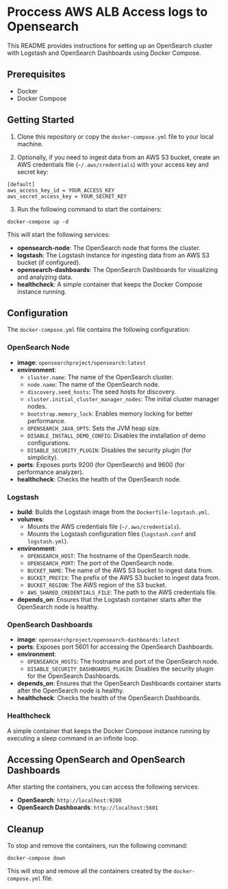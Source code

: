 # Proccess AWS ALB Access logs to Opensearch

This README provides instructions for setting up an OpenSearch cluster with Logstash and OpenSearch Dashboards using Docker Compose.

## Prerequisites

- Docker
- Docker Compose

## Getting Started

1. Clone this repository or copy the `docker-compose.yml` file to your local machine.

2. Optionally, if you need to ingest data from an AWS S3 bucket, create an AWS credentials file (`~/.aws/credentials`) with your access key and secret key:

```
[default]
aws_access_key_id = YOUR_ACCESS_KEY
aws_secret_access_key = YOUR_SECRET_KEY
```

3. Run the following command to start the containers:

```
docker-compose up -d
```

This will start the following services:

- **opensearch-node**: The OpenSearch node that forms the cluster.
- **logstash**: The Logstash instance for ingesting data from an AWS S3 bucket (if configured).
- **opensearch-dashboards**: The OpenSearch Dashboards for visualizing and analyzing data.
- **healthcheck**: A simple container that keeps the Docker Compose instance running.

## Configuration

The `docker-compose.yml` file contains the following configuration:

### OpenSearch Node

- **image**: `opensearchproject/opensearch:latest`
- **environment**:
  - `cluster.name`: The name of the OpenSearch cluster.
  - `node.name`: The name of the OpenSearch node.
  - `discovery.seed_hosts`: The seed hosts for discovery.
  - `cluster.initial_cluster_manager_nodes`: The initial cluster manager nodes.
  - `bootstrap.memory_lock`: Enables memory locking for better performance.
  - `OPENSEARCH_JAVA_OPTS`: Sets the JVM heap size.
  - `DISABLE_INSTALL_DEMO_CONFIG`: Disables the installation of demo configurations.
  - `DISABLE_SECURITY_PLUGIN`: Disables the security plugin (for simplicity).
- **ports**: Exposes ports 9200 (for OpenSearch) and 9600 (for performance analyzer).
- **healthcheck**: Checks the health of the OpenSearch node.

### Logstash

- **build**: Builds the Logstash image from the `Dockerfile-logstash.yml`.
- **volumes**:
  - Mounts the AWS credentials file (`~/.aws/credentials`).
  - Mounts the Logstash configuration files (`logstash.conf` and `logstash.yml`).
- **environment**:
  - `OPENSEARCH_HOST`: The hostname of the OpenSearch node.
  - `OPENSEARCH_PORT`: The port of the OpenSearch node.
  - `BUCKET_NAME`: The name of the AWS S3 bucket to ingest data from.
  - `BUCKET_PREFIX`: The prefix of the AWS S3 bucket to ingest data from.
  - `BUCKET_REGION`: The AWS region of the S3 bucket.
  - `AWS_SHARED_CREDENTIALS_FILE`: The path to the AWS credentials file.
- **depends_on**: Ensures that the Logstash container starts after the OpenSearch node is healthy.

### OpenSearch Dashboards

- **image**: `opensearchproject/opensearch-dashboards:latest`
- **ports**: Exposes port 5601 for accessing the OpenSearch Dashboards.
- **environment**:
  - `OPENSEARCH_HOSTS`: The hostname and port of the OpenSearch node.
  - `DISABLE_SECURITY_DASHBOARDS_PLUGIN`: Disables the security plugin for the OpenSearch Dashboards.
- **depends_on**: Ensures that the OpenSearch Dashboards container starts after the OpenSearch node is healthy.
- **healthcheck**: Checks the health of the OpenSearch Dashboards.

### Healthcheck

A simple container that keeps the Docker Compose instance running by executing a sleep command in an infinite loop.

## Accessing OpenSearch and OpenSearch Dashboards

After starting the containers, you can access the following services:

- **OpenSearch**: `http://localhost:9200`
- **OpenSearch Dashboards**: `http://localhost:5601`

## Cleanup

To stop and remove the containers, run the following command:

```
docker-compose down
```

This will stop and remove all the containers created by the `docker-compose.yml` file.
